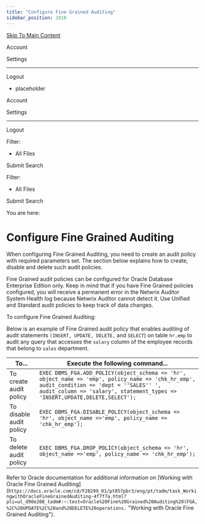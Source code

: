 ```yaml
---
title: "Configure Fine Grained Auditing"
sidebar_position: 1010
---
```


[Skip To Main Content](#)

Account

Settings

---

Logout

* placeholder

Account

Settings

---

Logout

Filter: 

* All Files

Submit Search

Filter: 

* All Files

Submit Search

You are here:

# Configure Fine Grained Auditing

When configuring Fine Grained Auditing, you need to create an audit policy with required parameters set. The section below explains how to create, disable and delete such audit policies.

Fine Grained audit policies can be configured for Oracle Database Enterprise Edition only. Keep in mind that if you have Fine Grained policies configured, you will receive a permanent error in the Netwrix Auditor System Health log because Netwrix Auditor cannot detect it. Use Unified and Standard audit policies to keep track of data changes.

To configure Fine Grained Auditing:

Below is an example of Fine Grained audit policy that enables auditing of audit statements `(INSERT, UPDATE, DELETE,` and `SELECT`) on table `hr.emp` to audit any query that accesses the `salary` column of the employee records that belong to `sales` department.

| To... | Execute the following command... |
| --- | --- |
| To create audit policy | `EXEC DBMS_FGA.ADD_POLICY(object_schema => 'hr', object_name => 'emp', policy_name => 'chk_hr_emp', audit_condition => 'dept = ''SALES'' ', audit_column => 'salary', statement_types => 'INSERT,UPDATE,DELETE,SELECT');` |
| To disable audit policy | `EXEC DBMS_FGA.DISABLE_POLICY(object_schema => 'hr', object_name =>'emp', policy_name => 'chk_hr_emp');` |
| To delete audit policy | `EXEC DBMS_FGA.DROP_POLICY(object_schema => 'hr', object_name =>'emp', policy_name => 'chk_hr_emp');` |

Refer to Oracle documentation for additional information on [Working with Oracle Fine Grained Auditing](`https://docs.oracle.com/cd/F28299_01/pt857pbr3/eng/pt/tadm/task_WorkingwithOracleFineGrainedAuditing-4f7f7a.html?pli=ul_d90e208_tadm#:~:text=Oracle%20Fine%20Grained%20Auditing%20(FGA,%2C%20UPDATE%2C%20and%20DELETE%20operations.` "Working with Oracle Fine Grained Auditing").